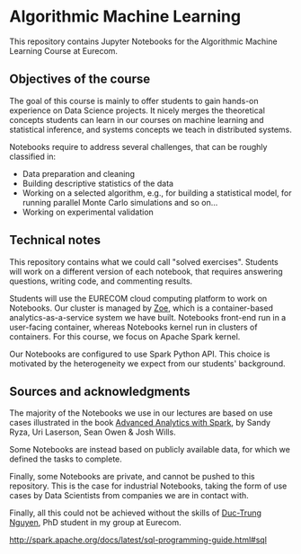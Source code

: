 # Algorithmic Machine Learning
This repository contains Jupyter Notebooks for the Algorithmic Machine Learning Course at Eurecom.

## Objectives of the course
The goal of this course is mainly to offer students to gain hands-on experience on Data Science projects. It nicely merges the theoretical concepts students can learn in our courses on machine learning and statistical inference, and systems concepts we teach in distributed systems.

Notebooks require to address several challenges, that can be roughly classified in:

* Data preparation and cleaning
* Building descriptive statistics of the data
* Working on a selected algorithm, e.g., for building a statistical model, for running parallel Monte Carlo simulations and so on...
* Working on experimental validation

## Technical notes
This repository contains what we could call "solved exercises". Students will work on a different version of each notebook, that requires answering questions, writing code, and commenting results.

Students will use the EURECOM cloud computing platform to work on Notebooks. Our cluster is managed by [Zoe](http://zoe-analytics.eu/), which is a container-based analytics-as-a-service system we have built. Notebooks front-end run in a user-facing container, whereas Notebooks kernel run in clusters of containers. For this course, we focus on Apache Spark kernel.

Our Notebooks are configured to use Spark Python API. This choice is motivated by the heterogeneity we expect from our students' background.

## Sources and acknowledgments
The majority of the Notebooks we use in our lectures are based on use cases illustrated in the book [Advanced Analytics with Spark](http://shop.oreilly.com/product/0636920035091.do), by Sandy Ryza, Uri Laserson, Sean Owen & Josh Wills.

Some Notebooks are instead based on publicly available data, for which we defined the tasks to complete.

Finally, some Notebooks are private, and cannot be pushed to this repository. This is the case for industrial Notebooks, taking the form of use cases by Data Scientists from companies we are in contact with.

Finally, all this could not be achieved without the skills of [Duc-Trung Nguyen](http://www.eurecom.fr/en/people/nguyen-duc-trung), PhD student in my group at Eurecom.



http://spark.apache.org/docs/latest/sql-programming-guide.html#sql
